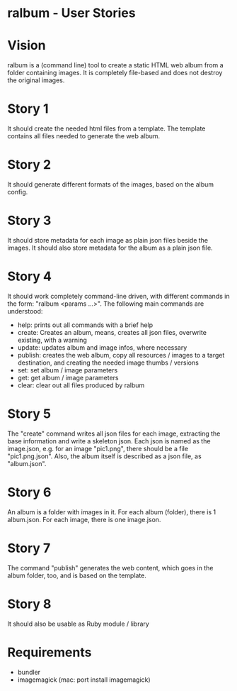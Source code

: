 ralbum - User Stories
=====================

Vision
======

ralbum is a (command line) tool to create a static HTML web album from
a folder containing images. It is completely file-based and does not
destroy the original images.

Story 1
=======

It should create the needed html files from a template. The template contains
all files needed to generate the web album.

Story 2
=======

It should generate different formats of the images, based on the album config.

Story 3
=======

It should store metadata for each image as plain json files beside the images. It should
also store metadata for the album as a plain json file.

Story 4
=======

It should work completely command-line driven, with different commands in the form:
"ralbum <command> <params ...>". The following main commands are understood:

* help: prints out all commands with a brief help
* create: Creates an album, means, creates all json files, overwrite existing, with a warning
* update: updates album and image infos, where necessary
* publish: creates the web album, copy all resources / images to a target destination,
    and creating the needed image thumbs / versions
* set: set album / image parameters
* get: get album / image parameters
* clear: clear out all files produced by ralbum

Story 5
=======

The "create" command writes all json files for each image, extracting the base information
and write a skeleton json. Each json is named as the image.json, e.g. for an image "pic1.png",
there should be a file "pic1.png.json". Also, the album itself is described as a json file,
as "album.json".

Story 6
=======

An album is a folder with images in it. For each album (folder), there is 1 album.json.
For each image, there is one image.json. 

Story 7
========
The command "publish" generates the web content, which goes in the album folder, too, and is
based on the template.

Story 8
=========

It should also be usable as Ruby module / library


Requirements
============

* bundler
* imagemagick (mac: port install imagemagick)



